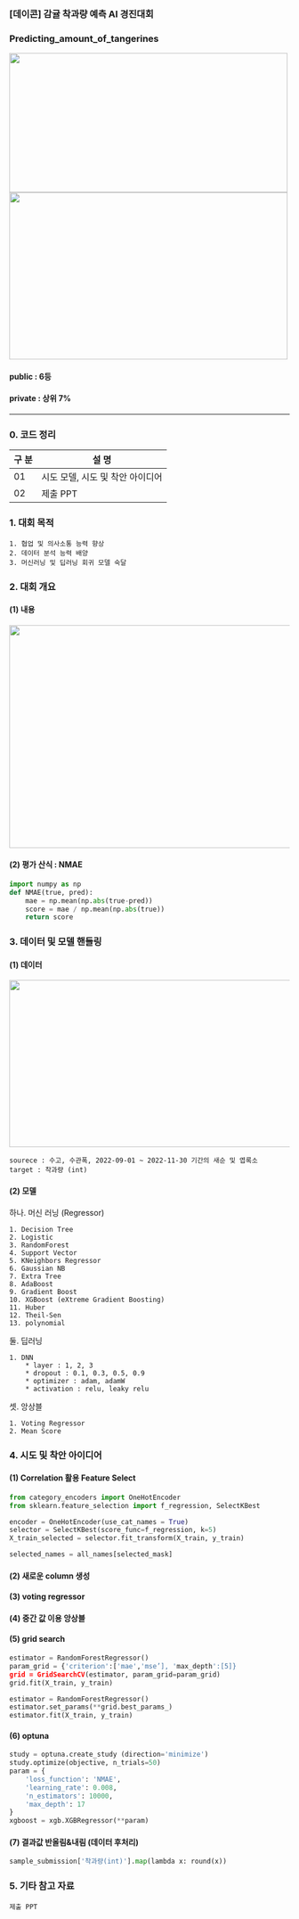 ### [데이콘] 감귤 착과량 예측 AI 경진대회
### Predicting_amount_of_tangerines
<img src="https://user-images.githubusercontent.com/83712521/209253559-18bc6b5e-57c7-4eb7-9ca0-def609d0626f.png" width="500" height="250">

<img src="https://user-images.githubusercontent.com/83712521/209253528-76191999-6f1f-4665-a236-47b82eab6cb3.png" width="500" height="300">



#### public : 6등
#### private : 상위 7%

---

### 0. 코드 정리
<table> 
    <thead>
        <tr>
            <th>구    분</th>
            <th>설    명</th>
        </tr>
    </thead>
    <tbody>
        <tr>
            <td> 01 </td>
            <td> 시도 모델, 시도 및 착안 아이디어 </td>
        </tr>
        <tr>
            <td> 02 </td>
            <td> 제출 PPT </td>
        </tr>
    </tbody>
</table>

### 1. 대회 목적

    1. 협업 및 의사소통 능력 향상
    2. 데이터 분석 능력 배양
    3. 머신러닝 및 딥러닝 회귀 모델 숙달

### 2. 대회 개요
#### (1) 내용
<img src="https://user-images.githubusercontent.com/83712521/209249341-87230027-5a63-44be-92de-eb1db6d81b40.png" width="600" height="400">

#### (2) 평가 산식 : NMAE

```python
import numpy as np
def NMAE(true, pred):
    mae = np.mean(np.abs(true-pred))
    score = mae / np.mean(np.abs(true))
    return score
```


### 3. 데이터 및 모델 핸들링

#### (1) 데이터

<img src="https://user-images.githubusercontent.com/83712521/209250837-1b9547f0-4364-4ca2-9b24-d727324b0eae.png" width="700" height="300">

    sourece : 수고, 수관폭, 2022-09-01 ~ 2022-11-30 기간의 새순 및 엽록소
    target : 착과량 (int)

#### (2) 모델


하나. 머신 러닝 (Regressor)

    1. Decision Tree 
    2. Logistic 
    3. RandomForest 
    4. Support Vector  
    5. KNeighbors Regressor
    6. Gaussian NB
    7. Extra Tree
    8. AdaBoost
    9. Gradient Boost
    10. XGBoost (eXtreme Gradient Boosting)
    11. Huber
    12. Theil-Sen 
    13. polynomial
    
둘. 딥러닝

    1. DNN
        * layer : 1, 2, 3
        * dropout : 0.1, 0.3, 0.5, 0.9
        * optimizer : adam, adamW
        * activation : relu, leaky relu
        
셋. 앙상블
    
    1. Voting Regressor
    2. Mean Score

### 4. 시도 및 착안 아이디어

#### (1) Correlation 활용 Feature Select
```python
from category_encoders import OneHotEncoder
from sklearn.feature_selection import f_regression, SelectKBest

encoder = OneHotEncoder(use_cat_names = True)
selector = SelectKBest(score_func=f_regression, k=5)
X_train_selected = selector.fit_transform(X_train, y_train)

selected_names = all_names[selected_mask]
```
#### (2) 새로운 column 생성



#### (3) voting regressor

#### (4) 중간 값 이용 앙상블

#### (5) grid search

```python
estimator = RandomForestRegressor()
param_grid = {'criterion':['mae','mse’], 'max_depth':[5]} 
grid = GridSearchCV(estimator, param_grid=param_grid) 
grid.fit(X_train, y_train)

estimator = RandomForestRegressor()
estimator.set_params(**grid.best_params_)
estimator.fit(X_train, y_train)
```


#### (6) optuna

```python
study = optuna.create_study (direction='minimize')
study.optimize(objective, n_trials=50)
param = {
    'loss_function': 'NMAE',
    'learning_rate': 0.008,
    'n_estimators': 10000,
    'max_depth': 17
}
xgboost = xgb.XGBRegressor(**param)  
```
#### (7) 결과값 반올림&내림 (데이터 후처리)

```python
sample_submission['착과량(int)'].map(lambda x: round(x)) 
```

### 5. 기타 참고 자료

    제출 PPT 
 
